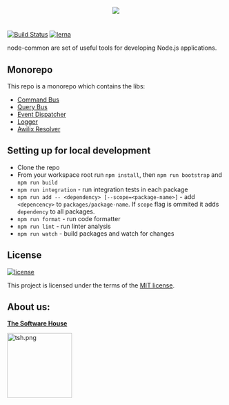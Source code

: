 <p align="center">
  <img src="https://raw.githubusercontent.com/TheSoftwareHouse/node-common/master/assets/node-common.svg">
</p>

# 
[![Build Status](https://travis-ci.com/TheSoftwareHouse/node-common.svg?branch=master)](https://travis-ci.com/github/TheSoftwareHouse/node-common)
[![lerna](https://img.shields.io/badge/maintained%20with-lerna-4dc71f.svg)](https://lerna.js.org/)

node-common are set of useful tools for developing Node.js applications.

## Monorepo

This repo is a monorepo which contains the libs:

- [Command Bus](https://github.com/TheSoftwareHouse/node-common/tree/master/packages/command-bus)
- [Query Bus](https://github.com/TheSoftwareHouse/node-common/tree/master/packages/query-bus)
- [Event Dispatcher](https://github.com/TheSoftwareHouse/node-common/tree/master/packages/event-dispatcher)
- [Logger](https://github.com/TheSoftwareHouse/node-common/tree/master/packages/logger)
- [Awilix Resolver](https://github.com/TheSoftwareHouse/node-common/tree/master/packages/awilix-resolver)

## Setting up for local development

- Clone the repo
- From your workspace root run `npm install`, then `npm run bootstrap` and `npm run build`
- `npm run integration` - run integration tests in each package
- `npm run add -- <dependency> [--scope=<package-name>]` - add `<depencency>` to `packages/package-name`. If `scope` flag is ommited it adds `dependency` to all packages.
- `npm run format` - run code formatter
- `npm run lint` - run linter analysis 
- `npm run watch` - build packages and watch for changes

## License

[![license](https://img.shields.io/badge/license-MIT-4dc71f.svg)](https://raw.githubusercontent.com/TheSoftwareHouse/node-common/master/LICENSE)

This project is licensed under the terms of the [MIT license](/LICENSE).

## About us:

<a href="https://tsh.io"><b>The Software House</b></a>

<img src="https://raw.githubusercontent.com/TheSoftwareHouse/node-common/master/assets/tsh.png" alt="tsh.png" width="150"  />  

